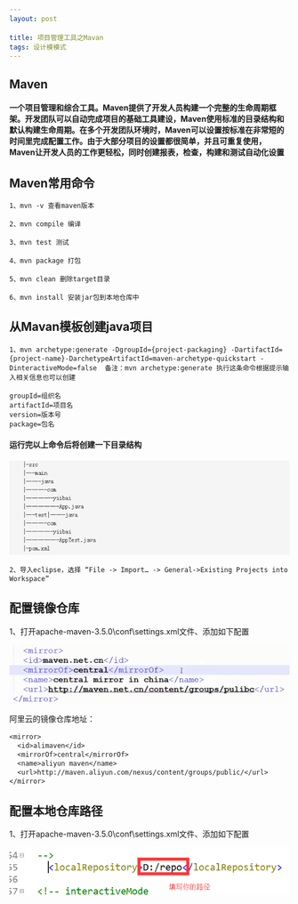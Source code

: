 ```yaml
---
layout: post

title: 项目管理工具之Mavan
tags: 设计模模式 
---
```


## Maven

#### 一个项目管理和综合工具。Maven提供了开发人员构建一个完整的生命周期框架。开发团队可以自动完成项目的基础工具建设，Maven使用标准的目录结构和默认构建生命周期。在多个开发团队环境时，Maven可以设置按标准在非常短的时间里完成配置工作。由于大部分项目的设置都很简单，并且可重复使用，Maven让开发人员的工作更轻松，同时创建报表，检查，构建和测试自动化设置

## Maven常用命令

	1、mvn -v 查看maven版本
	
	2、mvn compile 编译

	3、mvn test 测试

	4、mvn package 打包

	5、mvn clean 删除target目录

	6、mvn install 安装jar包到本地仓库中
	

## 从Mavan模板创建java项目

	1、mvn archetype:generate -DgroupId={project-packaging} -DartifactId={project-name}-DarchetypeArtifactId=maven-archetype-quickstart -DinteractiveMode=false  备注：mvn archetype:generate 执行这条命令根据提示输入相关信息也可以创建
	
	groupId=组织名
	artifactId=项目名
	version=版本号
	package=包名
	
	
#### 运行完以上命令后将创建一下目录结构

![maven](/images/maven01.png)


	2、导入eclipse，选择 “File -> Import… -> General->Existing Projects into Workspace”

## 配置镜像仓库

1、打开apache-maven-3.5.0\conf\settings.xml文件、添加如下配置

![maven](/images/maven02.png)

阿里云的镜像仓库地址：

	<mirror>
      <id>alimaven</id>
      <mirrorOf>central</mirrorOf>
      <name>aliyun maven</name>
      <url>http://maven.aliyun.com/nexus/content/groups/public/</url>
    </mirror>

## 配置本地仓库路径

1、打开apache-maven-3.5.0\conf\settings.xml文件、添加如下配置

![maven](/images/maven03.png)
